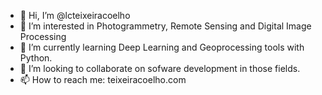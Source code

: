 - 👋 Hi, I’m @lcteixeiracoelho
- 👀 I’m interested in Photogrammetry, Remote Sensing and Digital Image Processing
- 🌱 I’m currently learning Deep Learning and Geoprocessing tools with Python.
- 💞️ I’m looking to collaborate on sofware development in those fields.
- 📫 How to reach me: teixeiracoelho.com
